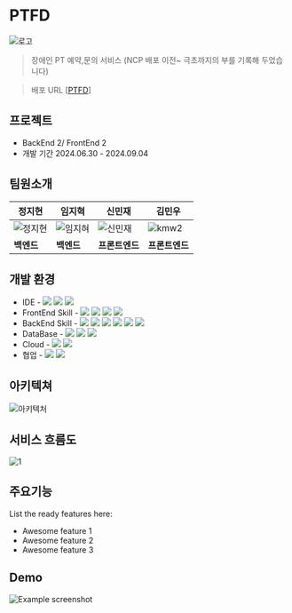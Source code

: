 # PTFD
![로고](https://github.com/user-attachments/assets/488e628b-1f33-41dd-86f9-dae5c359f75f)

> 장애인 PT 예약,문의 서비스 (NCP 배포 이전~ 극초까지의 부를 기록해 두었습니다)

> 배포 URL [[PTFD](http://default-front-07385-26867304-b1e33c76cd35.kr.lb.naverncp.com:30/)]

## 프로젝트
- BackEnd 2/ FrontEnd 2
- 개발 기간 2024.06.30 - 2024.09.04


## 팀원소개
| **정지현** | **임지혁** | **신민재** | **김민우** |
| ---------- | ---------- | ---------- |------------|
| ![정지현](https://github.com/user-attachments/assets/fafc64d6-822a-40fc-b95a-4ba787bda859) | ![임지혀](https://github.com/user-attachments/assets/7ad081ee-1908-4dd7-9dbc-9d99a9287edb) | ![신민재](https://github.com/user-attachments/assets/b5c36a1c-c2d0-4a34-a40e-ad1b49f402d5) | ![kmw2](https://github.com/user-attachments/assets/da799522-3d1f-4535-8a9c-c398c0b43f38) |
| **백엔드** | **백엔드** | **프론트엔드** | **프론트엔드** |






## 개발 환경
- IDE - <img src="https://img.shields.io/badge/intellij-041E42?style=for-the-badge&logo=intellijidea&logoColor=white"> <img src="https://img.shields.io/badge/visual studio code-4B8BF5?style=for-the-badge&logo=v&logoColor=black"> <img src="https://img.shields.io/badge/naver cloud-00BC8E?style=for-the-badge&logo=icloud&logoColor=black">
- FrontEnd Skill - <img src="https://img.shields.io/badge/javascript-F7DF1E?style=for-the-badge&logo=javascript&logoColor=black"> <img src="https://img.shields.io/badge/react-61DAFB?style=for-the-badge&logo=react&logoColor=black"> <img src="https://img.shields.io/badge/node.js-339933?style=for-the-badge&logo=Node.js&logoColor=white"> <img src="https://img.shields.io/badge/next.js-000000?style=for-the-badge&logo=nextdotjs&logoColor=white">
- BackEnd Skill - <img src="https://img.shields.io/badge/java-007396?style=for-the-badge&logo=java&logoColor=white"> <img src="https://img.shields.io/badge/springboot-6DB33F?style=for-the-badge&logo=springboot&logoColor=white"> <img src="https://img.shields.io/badge/spring security-6DB33F?style=for-the-badge&logo=springsecurity&logoColor=white"> <img src="https://img.shields.io/badge/spring data jpa-6DB33F?style=for-the-badge&logo=spring&logoColor=white"> <img src="https://img.shields.io/badge/spring cloud-6DB33F?style=for-the-badge&logo=spring&logoColor=white"> <img src="https://img.shields.io/badge/stomp-041E42?style=for-the-badge&logo=socketdotio&logoColor=white">
- DataBase - <img src="https://img.shields.io/badge/mysql-4479A1?style=for-the-badge&logo=mysql&logoColor=white"> <img src="https://img.shields.io/badge/mongoDB-47A248?style=for-the-badge&logo=MongoDB&logoColor=white"> <img src="https://img.shields.io/badge/redis-FF4438?style=for-the-badge&logo=redis&logoColor=white"> 
- Cloud - <img src="https://img.shields.io/badge/docker-2496ED?style=for-the-badge&logo=docker&logoColor=white"> <img src="https://img.shields.io/badge/Kubernetes-326CE5?style=for-the-badge&logo=kubernetes&logoColor=white"> 
- 협업 - <img src="https://img.shields.io/badge/github-181717?style=for-the-badge&logo=github&logoColor=white"> <img src="https://img.shields.io/badge/notion-000000?style=for-the-badge&logo=notion&logoColor=white"> 

## 아키텍쳐
![아키텍처](https://github.com/user-attachments/assets/99f25eea-bec4-4140-8b95-ec1b4f83e6ef)

## 서비스 흐름도
![1](https://github.com/user-attachments/assets/25545ad8-bbb2-47cf-82a7-74a8c66a1625)

## 주요기능
List the ready features here:
- Awesome feature 1
- Awesome feature 2
- Awesome feature 3


## Demo
![Example screenshot](./img/screenshot.png)
<!-- If you have screenshots you'd like to share, include them here. -->
